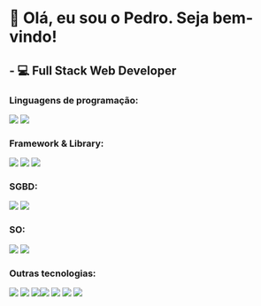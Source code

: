 # 👋 Olá, eu sou o Pedro. Seja bem-vindo!

## - 💻 Full Stack Web Developer

### <b>Linguagens de programação: </b><br>

<img src="https://img.shields.io/badge/PHP-777BB4?style=for-the-badge&logo=php&logoColor=white" /> <img src="https://img.shields.io/badge/JavaScript-323330?style=for-the-badge&logo=javascript&logoColor=F7DF1E"/>


### <b>Framework & Library:</b><br>

<img src="https://img.shields.io/badge/Laravel-FF4500?style=for-the-badge&logo=laravel&logoColor=white" />  <img src="https://img.shields.io/badge/Apache-D22128?style=for-the-badge&logo=Apache&logoColor=white">  <img src="https://img.shields.io/badge/Bootstrap-563D7C?style=for-the-badge&logo=bootstrap&logoColor=white" />  


### <b>SGBD:</b><br>

<img src="https://img.shields.io/badge/MySQL-363636?style=for-the-badge&logo=mysql&logoColor=white" />  <img src="https://img.shields.io/badge/MongoDB-3CB371?style=for-the-badge&logo=MongoDB&logoColor=white" /> 


### <b>SO:</b><br>

<img src="https://img.shields.io/badge/Linux-FCC624?style=for-the-badge&logo=linux&logoColor=black" /> <img src="https://img.shields.io/badge/Windows-0078D6?style=for-the-badge&logo=windows&logoColor=white" />


### <b>Outras tecnologias:</b><br> 

<img src="https://img.shields.io/badge/Postman-FF6C37?style=for-the-badge&logo=Postman&logoColor=white"/>  <img src="https://img.shields.io/badge/Bitbucket-0747a6?style=for-the-badge&logo=bitbucket&logoColor=white"/>  <img src="https://img.shields.io/badge/GitHub-100000?style=for-the-badge&logo=github&logoColor=white" /><img src="https://img.shields.io/badge/Wordpress-21759B?style=for-the-badge&logo=wordpress&logoColor=white" />  <img src="https://img.shields.io/badge/HTML5-E34F26?style=for-the-badge&logo=html5&logoColor=white" /> <img src="https://img.shields.io/badge/CSS3-1572B6?style=for-the-badge&logo=css3&logoColor=white" /> <img src="https://img.shields.io/badge/Docker-2CA5E0?style=for-the-badge&logo=docker&logoColor=white" />

